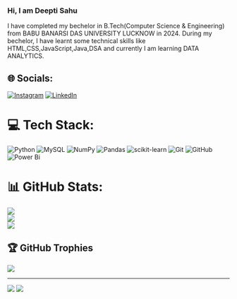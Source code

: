 ### Hi, I am Deepti Sahu
I have completed my bechelor in B.Tech(Computer Science & Engineering) from BABU BANARSI DAS UNIVERSITY LUCKNOW in 2024.
During my bechelor, I have learnt some technical skills like HTML,CSS,JavaScript,Java,DSA and currently I am learning DATA ANALYTICS.

## 🌐 Socials:
[![Instagram](https://img.shields.io/badge/Instagram-%23E4405F.svg?logo=Instagram&logoColor=white)](https://instagram.com/https://www.instagram.com/deepti4993?) [![LinkedIn](https://img.shields.io/badge/LinkedIn-%230077B5.svg?logo=linkedin&logoColor=white)](https://linkedin.com/in/http://www.linkedin.com/in/deepti34) 

# 💻 Tech Stack:
![Python](https://img.shields.io/badge/python-3670A0?style=for-the-badge&logo=python&logoColor=ffdd54) ![MySQL](https://img.shields.io/badge/mysql-4479A1.svg?style=for-the-badge&logo=mysql&logoColor=white) ![NumPy](https://img.shields.io/badge/numpy-%23013243.svg?style=for-the-badge&logo=numpy&logoColor=white) ![Pandas](https://img.shields.io/badge/pandas-%23150458.svg?style=for-the-badge&logo=pandas&logoColor=white) ![scikit-learn](https://img.shields.io/badge/scikit--learn-%23F7931E.svg?style=for-the-badge&logo=scikit-learn&logoColor=white) ![Git](https://img.shields.io/badge/git-%23F05033.svg?style=for-the-badge&logo=git&logoColor=white) ![GitHub](https://img.shields.io/badge/github-%23121011.svg?style=for-the-badge&logo=github&logoColor=white) ![Power Bi](https://img.shields.io/badge/power_bi-F2C811?style=for-the-badge&logo=powerbi&logoColor=black)
# 📊 GitHub Stats:
![](https://github-readme-stats.vercel.app/api?username=Deeptisahu12&theme=dark&hide_border=false&include_all_commits=false&count_private=false)<br/>
![](https://github-readme-streak-stats.herokuapp.com/?user=Deeptisahu12&theme=dark&hide_border=false)<br/>
![](https://github-readme-stats.vercel.app/api/top-langs/?username=Deeptisahu12&theme=dark&hide_border=false&include_all_commits=false&count_private=false&layout=compact)

## 🏆 GitHub Trophies
![](https://github-profile-trophy.vercel.app/?username=Deeptisahu12&theme=radical&no-frame=false&no-bg=true&margin-w=4)

---
[![](https://visitcount.itsvg.in/api?id=deeptisahu12&label=Profile%20Views&color=1&icon=7&pretty=false)](https://visitcount.itsvg.in)
<a href="https://visitcount.itsvg.in">
  <img src="https://visitcount.itsvg.in/api?id=deeptisahu12&label=Profile%20Views&icon=7&pretty=True" />
</a>

<!-- Proudly created with GPRM ( https://gprm.itsvg.in ) -->
